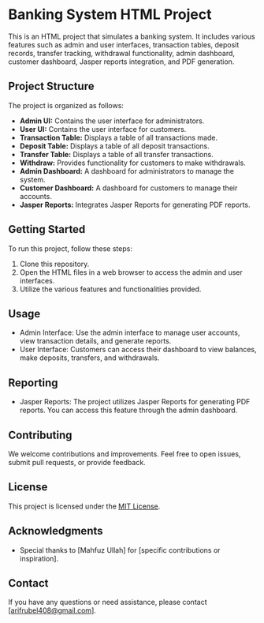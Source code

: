 # Banking System HTML Project

This is an HTML project that simulates a banking system. It includes various features such as admin and user interfaces, transaction tables, deposit records, transfer tracking, withdrawal functionality, admin dashboard, customer dashboard, Jasper reports integration, and PDF generation.

## Project Structure

The project is organized as follows:

- **Admin UI:** Contains the user interface for administrators.
- **User UI:** Contains the user interface for customers.
- **Transaction Table:** Displays a table of all transactions made.
- **Deposit Table:** Displays a table of all deposit transactions.
- **Transfer Table:** Displays a table of all transfer transactions.
- **Withdraw:** Provides functionality for customers to make withdrawals.
- **Admin Dashboard:** A dashboard for administrators to manage the system.
- **Customer Dashboard:** A dashboard for customers to manage their accounts.
- **Jasper Reports:** Integrates Jasper Reports for generating PDF reports.

## Getting Started

To run this project, follow these steps:

1. Clone this repository.
2. Open the HTML files in a web browser to access the admin and user interfaces.
3. Utilize the various features and functionalities provided.

## Usage

- Admin Interface: Use the admin interface to manage user accounts, view transaction details, and generate reports.
- User Interface: Customers can access their dashboard to view balances, make deposits, transfers, and withdrawals.

## Reporting

- Jasper Reports: The project utilizes Jasper Reports for generating PDF reports. You can access this feature through the admin dashboard.

## Contributing

We welcome contributions and improvements. Feel free to open issues, submit pull requests, or provide feedback.

## License

This project is licensed under the [MIT License](LICENSE).

## Acknowledgments

- Special thanks to [Mahfuz Ullah] for [specific contributions or inspiration].

## Contact

If you have any questions or need assistance, please contact [arifrubel408@gmail.com].

